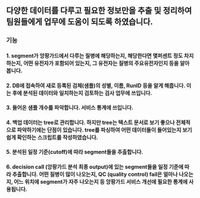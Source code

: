 ## 다양한 데이터를 다루고 필요한 정보만을 추출 및 정리하여 팀원들에게 업무에 도움이 되도록 하였습니다.
### 기능
#### 1. segment가 앙팡가드에서 다루는 질병에 해당하는지, 해당한다면 몇퍼센트 정도 차지하는지, 어떤 유전자가 포함되어 있는지, 그 유전자는 질병의 주요유전자인지 등을 알아봅니다.
#### 2. DB에 접속하여 새로 등록된 검체(샘플)의 성별, 이름, RunID 등을 알게 해줍니다. 이는 후에 분석된 데이터와 일치하는지 검토하는 검사 업무에 쓰입니다.
#### 3. 들어온 샘플 개수를 파악합니다. 서비스 통계에 쓰입니다.
#### 4. 백업 데이터는 tree로 관리합니다. 하지만 tree는 텍스트 문서로 보기 좋으나 전체적으로 파악하기에는 단점이 있습니다. tree를 파싱하여 어떤 데이터들이 들어있는지 보기 쉽게 확인하는 스크립트를 작성하였습니다.
#### 5. 분석된 일정 기준(cutoff)에 따라 segment들을 추출합니다. 
#### 6. decision call (앙팡가드 분석 최종 output)에 있는 segment들을 일정 기준에 따라 추출합니다. 어떤 질병이 많이 나오는지, QC (quality control) fail은 얼마나 나오는지, 어느 위치에 segment가 자주 나오는지 등 앙팡가드 서비스 개선에 필요한 통계에 사용됩니다.
